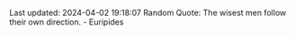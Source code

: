 Last updated: 2024-04-02 19:18:07
Random Quote: The wisest men follow their own direction. - Euripides